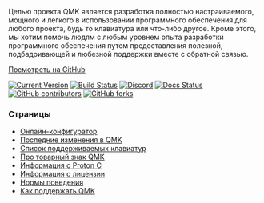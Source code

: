 Целью проекта QMK является разработка полностью настраиваемого, мощного и легкого в использовании программного обеспечения для любого проекта, будь то клавиатура или что-либо другое. Кроме этого, мы хотим помочь людям с любым уровнем опыта разработки программного обеспечения путем предоставления полезной, подбадривающей и любезной поддержки вместе с обратной связью.

[Посмотреть на <i class="fa fa-github" aria-hidden="true"></i> GitHub](https://github.com/qmk/qmk_firmware)

[![Current Version](https://img.shields.io/github/tag/qmk/qmk_firmware.svg)](https://github.com/qmk/qmk_firmware/tags)
[![Build Status](https://travis-ci.org/qmk/qmk_firmware.svg?branch=master)](https://travis-ci.org/qmk/qmk_firmware)
[![Discord](https://img.shields.io/discord/440868230475677696.svg)](https://discord.gg/Uq7gcHh)
[![Docs Status](https://img.shields.io/badge/docs-ready-orange.svg)](https://docs.qmk.fm)
[![GitHub contributors](https://img.shields.io/github/contributors/qmk/qmk_firmware.svg)](https://github.com/qmk/qmk_firmware/pulse/monthly)
[![GitHub forks](https://img.shields.io/github/forks/qmk/qmk_firmware.svg?style=social&label=Fork)](https://github.com/qmk/qmk_firmware/)

### Страницы

* [Онлайн-конфигуратор](https://config.qmk.fm)
* [Последние изменения в QMK](/changes/)
* [Список поддерживаемых клавиатур](/keyboards/)
* [Про товарный знак QMK](/powered/)
* [Информация о Proton C](/proton-c/)
* [Информация о лицензии](/license/)
* [Нормы поведения](/coc/)
* [Как поддержать QMK](/support/)
